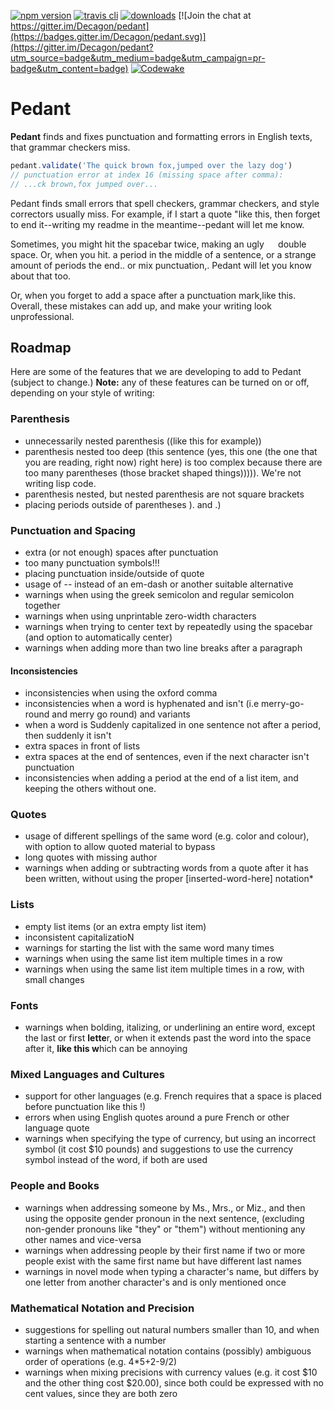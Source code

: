 [![npm version](https://badge.fury.io/js/pedantjs.svg)](https://badge.fury.io/js/pedantjs)  [![travis cli](https://travis-ci.org/Decagon/pedant.svg)](https://travis-ci.org/Decagon/pedant/branches)  [![downloads](https://img.shields.io/npm/dm/pedantjs.svg)](https://www.npmjs.com/package/pedantjs) [![Join the chat at https://gitter.im/Decagon/pedant](https://badges.gitter.im/Decagon/pedant.svg)](https://gitter.im/Decagon/pedant?utm_source=badge&utm_medium=badge&utm_campaign=pr-badge&utm_content=badge) [![Codewake](https://www.codewake.com/badges/codewake.svg)](https://www.codewake.com/p/pedant-6ffb4c6e-0a50-4587-9882-5e798664c6f3)

# Pedant

**Pedant** finds and fixes punctuation and formatting errors in English texts, that grammar checkers miss.

```javascript
pedant.validate('The quick brown fox,jumped over the lazy dog')
// punctuation error at index 16 (missing space after comma):
// ...ck brown,fox jumped over...
```

Pedant finds small errors that spell checkers, grammar checkers, and style correctors usually miss. For example, if I start a quote "like this, then forget to end it--writing my readme in the meantime--pedant will let me know.

Sometimes, you might hit the spacebar  twice, making an ugly `  ` double space. Or, when you hit. a period in the middle of a sentence, or a strange amount of periods the end.. or mix punctuation,. Pedant will let you know about that too.

Or, when you forget to add a space after a punctuation mark,like this. Overall, these mistakes can add up, and make your writing look unprofessional.

## Roadmap

Here are some of the features that we are developing to add to Pedant (subject to change.) **Note:** any of these features can be turned on or off, depending on your style of writing:
### Parenthesis
- unnecessarily nested parenthesis ((like this for example))
- parenthesis nested too deep (this sentence (yes, this one (the one that you are reading, right now) right here) is too complex because there are too many parentheses (those bracket shaped things))))). We're not writing lisp code.
- parenthesis nested, but nested parenthesis are not square brackets
- placing periods outside of parentheses ). and .)

### Punctuation and Spacing
- extra (or not enough) spaces after punctuation
- too many punctuation symbols!!!
- placing punctuation inside/outside of quote
- usage of -- instead of an em-dash or another suitable alternative
- warnings when using the greek semicolon and regular semicolon together
- warnings when using unprintable zero-width characters
- warnings when trying to center text by repeatedly using the spacebar (and option to automatically center)
- warnings when adding more than two line breaks after a paragraph

#### Inconsistencies
- inconsistencies when using the oxford comma
- inconsistencies when a word is hyphenated and isn't (i.e merry-go-round and merry go round) and variants
- when a word is Suddenly capitalized in one sentence not after a period, then suddenly it isn't
- extra spaces in front of lists
- extra spaces at the end of sentences, even if the next character isn't punctuation
- inconsistencies when adding a period at the end of a list item, and keeping the others without one.

### Quotes
- usage of different spellings of the same word (e.g. color and colour), with option to allow quoted material to bypass
- long quotes with missing author
- warnings when adding or subtracting words from a quote after it has been written, without using the proper [inserted-word-here] notation*

### Lists
- empty list items (or an extra empty list item)
- inconsistent capitalizatioN
- warnings for starting the list with the same word many times
- warnings when using the same list item multiple times in a row
- warnings when using the same list item multiple times in a row, with small changes

### Fonts
- warnings when bolding, italizing, or underlining an entire word, except the last or first **lette**r, or when it extends past the word into the space after it, **like this w**hich can be annoying

### Mixed Languages and Cultures
- support for other languages (e.g. French requires that a space is placed before punctuation like this !)
- errors when using English quotes around a pure French or other language quote
- warnings when specifying the type of currency, but using an incorrect symbol (it cost $10 pounds) and suggestions to use the currency symbol instead of the word, if both are used

### People and Books
- warnings when addressing someone by Ms., Mrs., or Miz., and then using the opposite gender pronoun in the next sentence, (excluding non-gender pronouns like "they" or "them") without mentioning any other names and vice-versa
- warnings when addressing people by their first name if two or more people exist with the same first name but have different last names
- warnings in novel mode when typing a character's name, but differs by one letter from another character's and is only mentioned once

### Mathematical Notation and Precision
- suggestions for spelling out natural numbers smaller than 10, and when starting a sentence with a number
- warnings when mathematical notation contains (possibly) ambiguous order of operations (e.g. 4*5+2-9/2)
- warnings when mixing precisions with currency values (e.g. it cost $10 and the other thing cost $20.00), since both could be expressed with no cent values, since they are both zero
